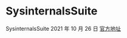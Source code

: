 # SysinternalsSuite
SysinternalsSuite 2021 年 10 月 26 日 [官方地址](https://docs.microsoft.com/zh-cn/sysinternals/downloads/sysinternals-suite)
